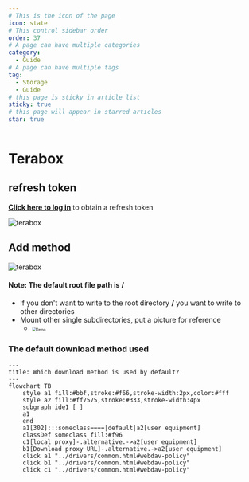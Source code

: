 ```yaml
---
# This is the icon of the page
icon: state
# This control sidebar order
order: 37
# A page can have multiple categories
category:
  - Guide
# A page can have multiple tags
tag:
  - Storage
  - Guide
# this page is sticky in article list
sticky: true
# this page will appear in starred articles
star: true
---
```


# Terabox


## refresh token

[**Click here to log in**](https://www.terabox.com/) to obtain a refresh token

![terabox](/img/drivers/terabox/terabox1.png)

## Add method

![terabox](/img/drivers/terabox/terabox2.png)



#### Note: The default root file path is /

- If you don't want to write to the root directory **/** you want to write to other directories
- Mount other single subdirectories, put a picture for reference
   - <img src="/img/drivers/terabox/terabox3.png" alt="Demo" style="zoom:50%;" />




### The default download method used

```mermaid
---
title: Which download method is used by default?
---
flowchart TB
    style a1 fill:#bbf,stroke:#f66,stroke-width:2px,color:#fff
    style a2 fill:#ff7575,stroke:#333,stroke-width:4px
    subgraph ide1 [ ]
    a1
    end
    a1[302]:::someclass====|default|a2[user equipment]
    classDef someclass fill:#f96
    c1[local proxy]-.alternative.->a2[user equipment]
    b1[Download proxy URL]-.alternative.->a2[user equipment]
    click a1 "../drivers/common.html#webdav-policy"
    click b1 "../drivers/common.html#webdav-policy"
    click c1 "../drivers/common.html#webdav-policy"
```
